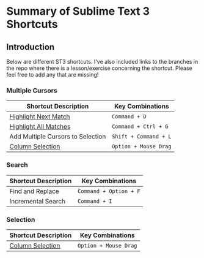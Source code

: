 # Summary of Sublime Text 3 Shortcuts

## Introduction
Below are different ST3 shortcuts. I've also included links to the branches in the repo where there is a lesson/exercise concerning the shortcut. Please feel free to add any that are missing!

### Multiple Cursors

| Shortcut Description            | Key Combinations         |
| ------------------------------- | ------------------------ |
| [Highlight Next Match](https://github.com/cgrinaldi/learn-sublime/tree/multiple-cursors) | `Command + D` |
| [Highlight All Matches](https://github.com/cgrinaldi/learn-sublime/tree/multiple-cursors) | `Command + Ctrl + G` |
| Add Multiple Cursors to Selection | `Shift + Command + L` |
| [Column Selection](https://github.com/cgrinaldi/learn-sublime/tree/multiple-cursors) | `Option + Mouse Drag`

### Search

| Shortcut Description            | Key Combinations         |
| ------------------------------- | ------------------------ |
| Find and Replace | `Command + Option + F` |
| Incremental Search | `Command + I` |

### Selection

| Shortcut Description            | Key Combinations         |
| ------------------------------- | ------------------------ |
| [Column Selection](https://github.com/cgrinaldi/learn-sublime/tree/multiple-cursors) | `Option + Mouse Drag`
